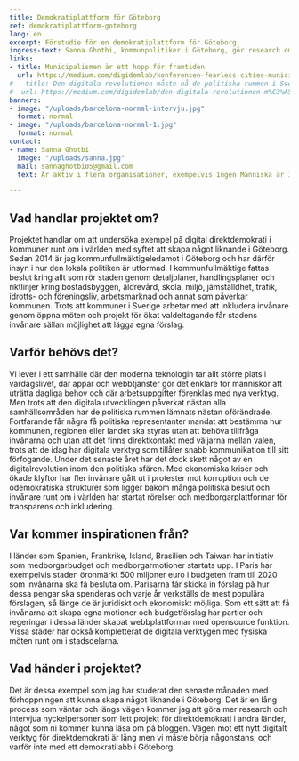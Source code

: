 ```yaml
---
title: Demokratiplattform för Göteborg
ref: demokratiplattform-goteborg
lang: en
excerpt: Förstudie för en demokratiplattform för Göteborg.
ingress-text: Sanna Ghotbi, kommunpolitiker i Göteborg, gör research om möjligheten att skapa ett digitalt verktyg för direktdemokrati i Göteborg.
links:
- title: Municipalismen är ett hopp för framtiden
  url: https://medium.com/digidemlab/konferensen-fearless-cities-municipalismen-%C3%A4r-ett-hopp-f%C3%B6r-framtiden-689e326a5fe
# - title: Den digitala revolutionen måste nå de politiska rummen i Sverige
#  url: https://medium.com/digidemlab/den-digitala-revolutionen-m%C3%A5ste-n%C3%A5-de-politiska-rummen-i-sverige-e4437e7cd0c
banners:
- image: "/uploads/barcelona-normal-intervju.jpg"
  format: normal
- image: "/uploads/barcelona-normal-1.jpg"
  format: normal
contact:
- name: Sanna Ghotbi
  image: "/uploads/sanna.jpg"
  mail: sannaghotbi05@gmail.com
  text: Är aktiv i flera organisationer, exempelvis Ingen Människa är Illegal och Jordens Vänner, och kommunpolitiker för Feministisk Initiativ.

---
```


## Vad handlar projektet om?
Projektet handlar om att undersöka exempel på digital direktdemokrati i kommuner runt om i världen med syftet att skapa något liknande i Göteborg. Sedan 2014 är jag kommunfullmäktigeledamot i Göteborg och har därför insyn i hur den lokala politiken är utformad. I kommunfullmäktige fattas beslut kring allt som rör staden genom detaljplaner, handlingsplaner och riktlinjer kring bostadsbyggen, äldrevård, skola, miljö, jämställdhet, trafik, idrotts- och föreningsliv, arbetsmarknad och annat som påverkar kommunen. Trots att kommuner i Sverige arbetar med att inkludera invånare genom öppna möten och projekt för ökat valdeltagande får stadens invånare sällan möjlighet att lägga egna förslag.

## Varför behövs det?
Vi lever i ett samhälle där den moderna teknologin tar allt större plats i vardagslivet, där appar och webbtjänster gör det enklare för människor att uträtta dagliga behov och där arbetsuppgifter förenklas med nya verktyg. Men trots att den digitala utvecklingen påverkat nästan alla samhällsområden har de politiska rummen lämnats nästan oförändrade. Fortfarande får några få politiska representanter mandat att bestämma hur kommunen, regionen eller landet ska styras utan att behöva tillfråga invånarna och utan att det finns direktkontakt med väljarna mellan valen, trots att de idag har digitala verktyg som tillåter snabb kommunikation till sitt förfogande. Under det senaste året har det dock skett något av en digitalrevolution inom den politiska sfären. Med ekonomiska kriser och ökade klyftor har fler invånare gått ut i protester mot korruption och de odemokratiska strukturer som ligger bakom många politiska beslut och invånare runt om i världen har startat rörelser och medborgarplattformar för transparens och inkludering.

## Var kommer inspirationen från?
I länder som Spanien, Frankrike, Island, Brasilien och Taiwan har initiativ som medborgarbudget och medborgarmotioner startats upp. I Paris har exempelvis staden öronmärkt 500 miljoner euro i budgeten fram till 2020 som invånarna ska få besluta om. Parisarna får skicka in förslag på hur dessa pengar ska spenderas och varje år verkställs de mest populära förslagen, så länge de är juridiskt och ekonomiskt möjliga. Som ett sätt att få invånarna att skapa egna motioner och budgetförslag har partier och regeringar i dessa länder skapat webbplattformar med opensource funktion. Vissa städer har också kompletterat de digitala verktygen med fysiska möten runt om i stadsdelarna.

## Vad händer i projektet?
Det är dessa exempel som jag har studerat den senaste månaden med förhoppningen att kunna skapa något liknande i Göteborg. Det är en lång process som väntar och längs vägen kommer jag att göra mer research och intervjua nyckelpersoner som lett projekt för direktdemokrati i andra länder, något som ni kommer kunna läsa om på bloggen. Vägen mot ett nytt digitalt verktyg för direktdemokrati är lång men vi måste börja någonstans, och varför inte med ett demokratilabb i Göteborg.
